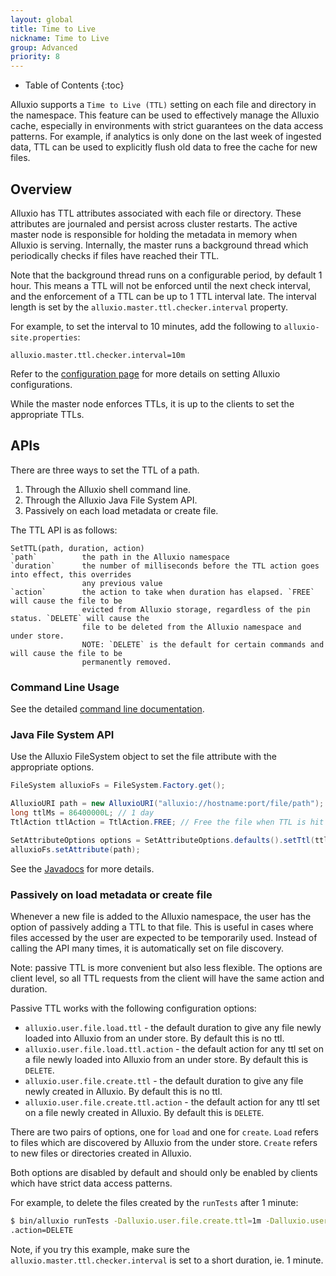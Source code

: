 ```yaml
---
layout: global
title: Time to Live
nickname: Time to Live
group: Advanced
priority: 8
---
```


* Table of Contents
{:toc}

Alluxio supports a `Time to Live (TTL)` setting on each file and directory in the namespace. This
feature can be used to effectively manage the Alluxio cache, especially in environments with strict
guarantees on the data access patterns. For example, if analytics is only done on the last week of
ingested data, TTL can be used to explicitly flush old data to free the cache for new
files.

## Overview

Alluxio has TTL attributes associated with each file or directory. These attributes are journaled
and persist across cluster restarts. The active master node is responsible for holding the metadata
in memory when Alluxio is serving. Internally, the master runs a background thread which
periodically checks if files have reached their TTL.

Note that the background thread runs on a configurable period, by default 1 hour. This means a TTL
will not be enforced until the next check interval, and the enforcement of a TTL can be up to 1
TTL interval late. The interval length is set by the `alluxio.master.ttl.checker.interval`
property.

For example, to set the interval to 10 minutes, add the following to `alluxio-site.properties`:

```
alluxio.master.ttl.checker.interval=10m
```

Refer to the [configuration page](Configuration-Settings.html) for more details on setting Alluxio
configurations.

While the master node enforces TTLs, it is up to the clients to set the appropriate TTLs.

## APIs

There are three ways to set the TTL of a path.

1. Through the Alluxio shell command line.
1. Through the Alluxio Java File System API.
1. Passively on each load metadata or create file.

The TTL API is as follows:

```
SetTTL(path, duration, action)
`path`          the path in the Alluxio namespace
`duration`      the number of milliseconds before the TTL action goes into effect, this overrides
                any previous value
`action`        the action to take when duration has elapsed. `FREE` will cause the file to be
                evicted from Alluxio storage, regardless of the pin status. `DELETE` will cause the
                file to be deleted from the Alluxio namespace and under store.
                NOTE: `DELETE` is the default for certain commands and will cause the file to be
                permanently removed.
```

### Command Line Usage

See the detailed [command line documentation](Command-Line-Interface.html#setttl).

### Java File System API

Use the Alluxio FileSystem object to set the file attribute with the appropriate options.

```java
FileSystem alluxioFs = FileSystem.Factory.get();

AlluxioURI path = new AlluxioURI("alluxio://hostname:port/file/path");
long ttlMs = 86400000L; // 1 day
TtlAction ttlAction = TtlAction.FREE; // Free the file when TTL is hit

SetAttributeOptions options = SetAttributeOptions.defaults().setTtl(ttlMs).setTtlAction(ttlAction);
alluxioFs.setAttribute(path);
```

See the [Javadocs](http://www.alluxio.org/javadoc/{{site.ALLUXIO_MAJOR_VERSION}}/index.html) for
more details.

### Passively on load metadata or create file

Whenever a new file is added to the Alluxio namespace, the user has the option of passively adding
a TTL to that file. This is useful in cases where files accessed by the user are expected to be
temporarily used. Instead of calling the API many times, it is automatically set on file discovery.

Note: passive TTL is more convenient but also less flexible. The options are client level, so all
TTL requests from the client will have the same action and duration.

Passive TTL works with the following configuration options:

* `alluxio.user.file.load.ttl` - the default duration to give any file newly loaded into Alluxio
from an under store. By default this is no ttl.
* `alluxio.user.file.load.ttl.action` - the default action for any ttl set on a file newly loaded
into Alluxio from an under store. By default this is `DELETE`.
* `alluxio.user.file.create.ttl` - the default duration to give any file newly created in Alluxio.
By default this is no ttl.
* `alluxio.user.file.create.ttl.action` - the default action for any ttl set on a file newly created
in Alluxio. By default this is `DELETE`.

There are two pairs of options, one for `load` and one for `create`. `Load` refers to files which
are discovered by Alluxio from the under store. `Create` refers to new files or directories created
in Alluxio.

Both options are disabled by default and should only be enabled by clients which have strict data
access patterns.

For example, to delete the files created by the `runTests` after 1 minute:

```bash
$ bin/alluxio runTests -Dalluxio.user.file.create.ttl=1m -Dalluxio.user.file.create.ttl
.action=DELETE
```

Note, if you try this example, make sure the `alluxio.master.ttl.checker.interval` is set to a short
duration, ie. 1 minute.

